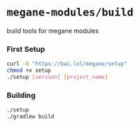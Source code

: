 # `megane-modules/build`
build tools for megane modules

### First Setup
```sh
curl -O "https://bai.lol/megane/setup"
chmod +x setup
./setup [version] [project_name]
```

### Building
```sh
./setup
./gradlew build
```
